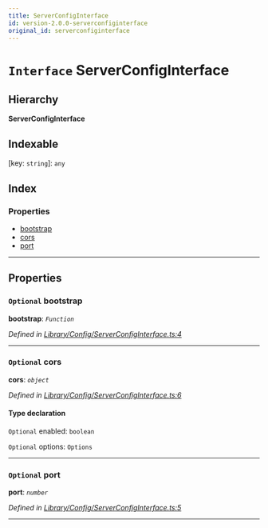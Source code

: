```yaml
---
title: ServerConfigInterface
id: version-2.0.0-serverconfiginterface
original_id: serverconfiginterface
---
```


# `Interface` ServerConfigInterface

## Hierarchy

**ServerConfigInterface**

## Indexable

\[key: `string`\]:&nbsp;`any`
## Index

### Properties

* [bootstrap](serverconfiginterface#bootstrap)
* [cors](serverconfiginterface#cors)
* [port](serverconfiginterface#port)

---

## Properties

<a id="bootstrap"></a>

### `Optional` bootstrap

**bootstrap**: *`Function`*

*Defined in [Library/Config/ServerConfigInterface.ts:4](https://github.com/SpoonX/stix/blob/e9313e4/src/Library/Config/ServerConfigInterface.ts#L4)*

___
<a id="cors"></a>

### `Optional` cors

**cors**: *`object`*

*Defined in [Library/Config/ServerConfigInterface.ts:6](https://github.com/SpoonX/stix/blob/e9313e4/src/Library/Config/ServerConfigInterface.ts#L6)*

#### Type declaration

`Optional`  enabled: `boolean`

`Optional`  options: `Options`

___
<a id="port"></a>

### `Optional` port

**port**: *`number`*

*Defined in [Library/Config/ServerConfigInterface.ts:5](https://github.com/SpoonX/stix/blob/e9313e4/src/Library/Config/ServerConfigInterface.ts#L5)*

___

